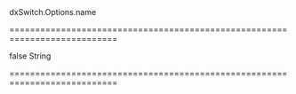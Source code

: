 <!--id-->dxSwitch.Options.name<!--/id-->
===========================================================================
<!--hidden-->false<!--/hidden-->
<!--type-->String<!--/type-->
===========================================================================

